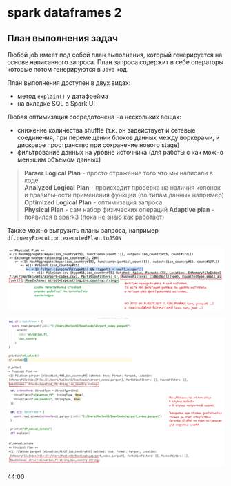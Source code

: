 # spark dataframes 2
## План выполнения задач
Любой job имеет под собой план выполнения, который генерируется на основе написанного запроса. План запроса содержит в себе операторы которые потом генерируются в `Java` код.

План выполнения доступен в двух видах:
- метод `explain()` у датафрейма
- на вкладке SQL в Spark UI

Любая оптимизация сосредоточена на нескольких вещах:
- снижение количества shuffle (т.к. он задействует и сетевые соединения, при перемещении блоков данных между воркерами, и дисковое пространство при сохранение нового stage)
- фильтрование данных на уровне источника (для работы с как можно меньшим объемом данных)

>**Parser Logical Plan** - просто отражение того что мы написали в коде  
>**Analyzed Logical Plan** - происходит проверка на наличия колонок и правильности применения функций (по типам данных например)  
>**Optimized Logical Plan** - оптимизация запроса  
>**Physical Plan** - сам набор физических операций
>**Adaptive plan** - появился в spark3 (пока не знаю как работает)

Также можно выгрузить планы запроса, например
`df.queryExecution.executedPlan.toJSON`

![alt text](./picture/phisical_plan_0.png)

![alt text](./picture/phisical_plan_1.png)

44:00